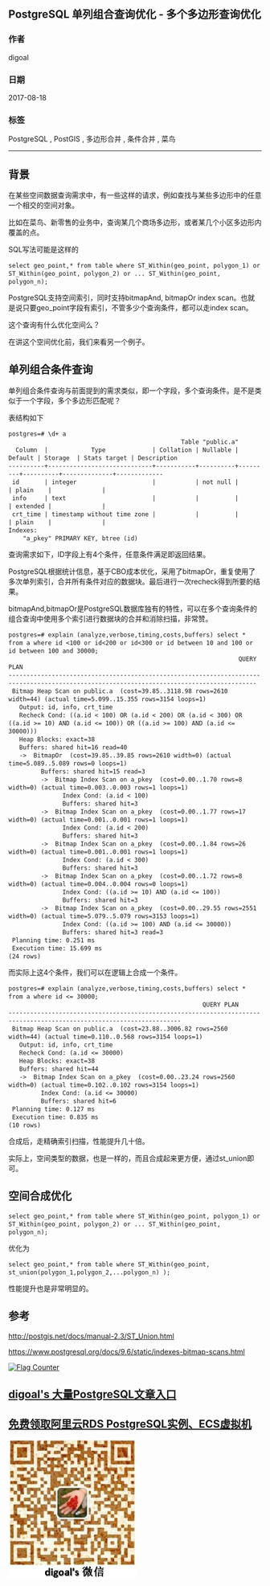 ## PostgreSQL 单列组合查询优化 - 多个多边形查询优化  
                     
### 作者    
digoal    
    
### 日期     
2017-08-18    
      
### 标签    
PostgreSQL , PostGIS , 多边形合并 , 条件合并 , 菜鸟       
                
----                
                 
## 背景    
在某些空间数据查询需求中，有一些这样的请求，例如查找与某些多边形中的任意一个相交的空间对象。  
  
比如在菜鸟、新零售的业务中，查询某几个商场多边形，或者某几个小区多边形内覆盖的点。  
  
SQL写法可能是这样的  
  
```  
select geo_point,* from table where ST_Within(geo_point, polygon_1) or ST_Within(geo_point, polygon_2) or ... ST_Within(geo_point, polygon_n);  
```  
  
PostgreSQL支持空间索引，同时支持bitmapAnd, bitmapOr index scan。也就是说只要geo_point字段有索引，不管多少个查询条件，都可以走index scan。  
  
这个查询有什么优化空间么？  
  
在讲这个空间优化前，我们来看另一个例子。  
  
## 单列组合条件查询  
单列组合条件查询与前面提到的需求类似，即一个字段，多个查询条件。是不是类似于一个字段，多个多边形匹配呢？  
  
表结构如下  
  
```  
postgres=# \d+ a  
                                                Table "public.a"  
  Column  |            Type             | Collation | Nullable | Default | Storage  | Stats target | Description   
----------+-----------------------------+-----------+----------+---------+----------+--------------+-------------  
 id       | integer                     |           | not null |         | plain    |              |   
 info     | text                        |           |          |         | extended |              |   
 crt_time | timestamp without time zone |           |          |         | plain    |              |   
Indexes:  
    "a_pkey" PRIMARY KEY, btree (id)  
```  
  
查询需求如下，ID字段上有4个条件，任意条件满足即返回结果。  
  
PostgreSQL根据统计信息，基于CBO成本优化，采用了bitmapOr，重复使用了多次单列索引，合并所有条件对应的数据块。最后进行一次recheck得到所要的结果。  
  
bitmapAnd,bitmapOr是PostgreSQL数据库独有的特性，可以在多个查询条件的组合查询中使用多个索引进行数据块的合并和消除扫描，非常赞。  
  
```  
postgres=# explain (analyze,verbose,timing,costs,buffers) select * from a where id <100 or id<200 or id<300 or id between 10 and 100 or id between 100 and 30000;  
                                                                QUERY PLAN                                                                   
-------------------------------------------------------------------------------------------------------------------------------------------  
 Bitmap Heap Scan on public.a  (cost=39.85..3118.98 rows=2610 width=44) (actual time=5.099..15.355 rows=3154 loops=1)  
   Output: id, info, crt_time  
   Recheck Cond: ((a.id < 100) OR (a.id < 200) OR (a.id < 300) OR ((a.id >= 10) AND (a.id <= 100)) OR ((a.id >= 100) AND (a.id <= 30000)))  
   Heap Blocks: exact=38  
   Buffers: shared hit=16 read=40  
   ->  BitmapOr  (cost=39.85..39.85 rows=2610 width=0) (actual time=5.089..5.089 rows=0 loops=1)  
         Buffers: shared hit=15 read=3  
         ->  Bitmap Index Scan on a_pkey  (cost=0.00..1.70 rows=8 width=0) (actual time=0.003..0.003 rows=1 loops=1)  
               Index Cond: (a.id < 100)  
               Buffers: shared hit=3  
         ->  Bitmap Index Scan on a_pkey  (cost=0.00..1.77 rows=17 width=0) (actual time=0.001..0.001 rows=1 loops=1)  
               Index Cond: (a.id < 200)  
               Buffers: shared hit=3  
         ->  Bitmap Index Scan on a_pkey  (cost=0.00..1.84 rows=26 width=0) (actual time=0.001..0.001 rows=1 loops=1)  
               Index Cond: (a.id < 300)  
               Buffers: shared hit=3  
         ->  Bitmap Index Scan on a_pkey  (cost=0.00..1.72 rows=8 width=0) (actual time=0.004..0.004 rows=0 loops=1)  
               Index Cond: ((a.id >= 10) AND (a.id <= 100))  
               Buffers: shared hit=3  
         ->  Bitmap Index Scan on a_pkey  (cost=0.00..29.55 rows=2551 width=0) (actual time=5.079..5.079 rows=3153 loops=1)  
               Index Cond: ((a.id >= 100) AND (a.id <= 30000))  
               Buffers: shared hit=3 read=3  
 Planning time: 0.251 ms  
 Execution time: 15.699 ms  
(24 rows)  
```  
  
而实际上这4个条件，我们可以在逻辑上合成一个条件。  
  
```  
postgres=# explain (analyze,verbose,timing,costs,buffers) select * from a where id <= 30000;  
                                                      QUERY PLAN                                                        
----------------------------------------------------------------------------------------------------------------------  
 Bitmap Heap Scan on public.a  (cost=23.88..3006.82 rows=2560 width=44) (actual time=0.110..0.568 rows=3154 loops=1)  
   Output: id, info, crt_time  
   Recheck Cond: (a.id <= 30000)  
   Heap Blocks: exact=38  
   Buffers: shared hit=44  
   ->  Bitmap Index Scan on a_pkey  (cost=0.00..23.24 rows=2560 width=0) (actual time=0.102..0.102 rows=3154 loops=1)  
         Index Cond: (a.id <= 30000)  
         Buffers: shared hit=6  
 Planning time: 0.127 ms  
 Execution time: 0.835 ms  
(10 rows)  
```  
  
合成后，走精确索引扫描，性能提升几十倍。  
  
实际上，空间类型的数据，也是一样的，而且合成起来更方便，通过st_union即可。  
  
## 空间合成优化  
```  
select geo_point,* from table where ST_Within(geo_point, polygon_1) or ST_Within(geo_point, polygon_2) or ... ST_Within(geo_point, polygon_n);  
```  
  
优化为  
  
```  
select geo_point,* from table where ST_Within(geo_point, st_union(polygon_1,polygon_2,...polygon_n) );  
```  
  
性能提升也是非常明显的。    
  
## 参考  
http://postgis.net/docs/manual-2.3/ST_Union.html  
  
https://www.postgresql.org/docs/9.6/static/indexes-bitmap-scans.html  
  
<a rel="nofollow" href="http://info.flagcounter.com/h9V1"  ><img src="http://s03.flagcounter.com/count/h9V1/bg_FFFFFF/txt_000000/border_CCCCCC/columns_2/maxflags_12/viewers_0/labels_0/pageviews_0/flags_0/"  alt="Flag Counter"  border="0"  ></a>  
  
  
  
  
  
  
## [digoal's 大量PostgreSQL文章入口](https://github.com/digoal/blog/blob/master/README.md "22709685feb7cab07d30f30387f0a9ae")
  
  
## [免费领取阿里云RDS PostgreSQL实例、ECS虚拟机](https://free.aliyun.com/ "57258f76c37864c6e6d23383d05714ea")
  
  
![digoal's weixin](../pic/digoal_weixin.jpg "f7ad92eeba24523fd47a6e1a0e691b59")
  
